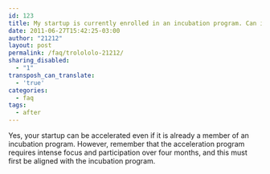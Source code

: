 ```yaml
---
id: 123
title: My startup is currently enrolled in an incubation program. Can it be accelerated by 21212.com?
date: 2011-06-27T15:42:25-03:00
author: "21212"
layout: post
permalink: /faq/trolololo-21212/
sharing_disabled:
  - "1"
transposh_can_translate:
  - 'true'
categories:
  - faq
tags:
  - after
---
```

Yes, your startup can be accelerated even if it is already a member of an incubation program. However, remember that the acceleration program requires intense focus and participation over four months, and this must first be aligned with the incubation program.
